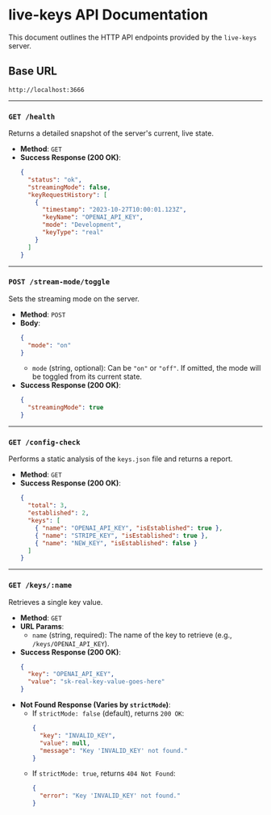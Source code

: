 # live-keys API Documentation

This document outlines the HTTP API endpoints provided by the `live-keys` server.

## Base URL
`http://localhost:3666`

---

### `GET /health`
Returns a detailed snapshot of the server's current, live state.

-   **Method**: `GET`
-   **Success Response (200 OK)**:
    ```json
    {
      "status": "ok",
      "streamingMode": false,
      "keyRequestHistory": [
        {
          "timestamp": "2023-10-27T10:00:01.123Z",
          "keyName": "OPENAI_API_KEY",
          "mode": "Development",
          "keyType": "real"
        }
      ]
    }
    ```

---

### `POST /stream-mode/toggle`
Sets the streaming mode on the server.

-   **Method**: `POST`
-   **Body**:
    ```json
    {
      "mode": "on" 
    }
    ```
    *   `mode` (string, optional): Can be `"on"` or `"off"`. If omitted, the mode will be toggled from its current state.
-   **Success Response (200 OK)**:
    ```json
    {
      "streamingMode": true
    }
    ```

---

### `GET /config-check`
Performs a static analysis of the `keys.json` file and returns a report.

-   **Method**: `GET`
-   **Success Response (200 OK)**:
    ```json
    {
      "total": 3,
      "established": 2,
      "keys": [
        { "name": "OPENAI_API_KEY", "isEstablished": true },
        { "name": "STRIPE_KEY", "isEstablished": true },
        { "name": "NEW_KEY", "isEstablished": false }
      ]
    }
    ```

---

### `GET /keys/:name`
Retrieves a single key value.

-   **Method**: `GET`
-   **URL Params**:
    *   `name` (string, required): The name of the key to retrieve (e.g., `/keys/OPENAI_API_KEY`).
-   **Success Response (200 OK)**:
    ```json
    {
      "key": "OPENAI_API_KEY",
      "value": "sk-real-key-value-goes-here"
    }
    ```
-   **Not Found Response (Varies by `strictMode`)**:
    *   If `strictMode: false` (default), returns `200 OK`:
        ```json
        {
          "key": "INVALID_KEY",
          "value": null,
          "message": "Key 'INVALID_KEY' not found."
        }
        ```
    *   If `strictMode: true`, returns `404 Not Found`:
        ```json
        {
          "error": "Key 'INVALID_KEY' not found."
        }
        ``` 
